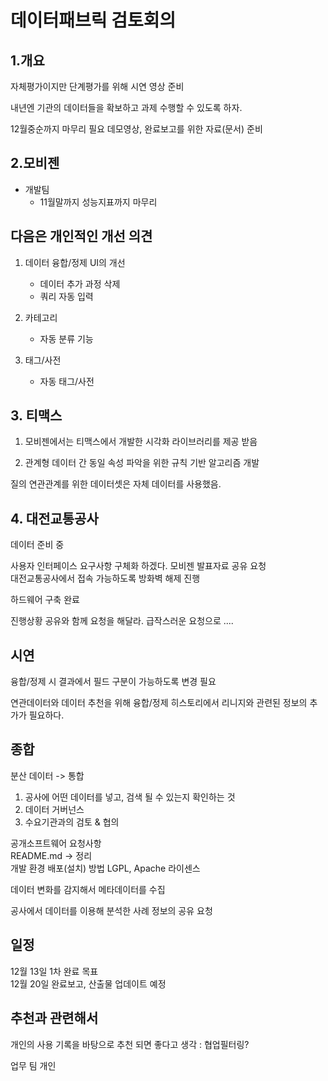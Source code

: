 # 데이터패브릭 검토회의

## 1.개요

자체평가이지만 단계평가를 위해 시연 영상 준비

내년엔 기관의 데이터들을 확보하고 과제 수행할 수 있도록 하자.

12월중순까지 마무리 필요
데모영상, 완료보고를 위한 자료(문서) 준비

## 2.모비젠

* 개발팀  
  * 11월말까지 성능지표까지 마무리

## 다음은 개인적인 개선 의견  

1. 데이터 융합/정제 UI의 개선

    * 데이터 추가 과정 삭제  
    * 쿼리 자동 입력  

2. 카테고리  

    * 자동 분류 기능  

3. 태그/사전  
    * 자동 태그/사전  

## 3. 티맥스

1. 모비젠에서는 티맥스에서 개발한 시각화 라이브러리를 제공 받음

2. 관계형 데이터 간 동일 속성 파악을 위한 규칙 기반 알고리즘 개발  

질의
    연관관계를 위한 데이터셋은 자체 데이터를 사용했음.

## 4. 대전교통공사

데이터 준비 중

사용자 인터페이스 요구사항 구체화 하겠다.
   모비젠 발표자료 공유 요청  
   대전교통공사에서 접속 가능하도록 방화벽 해제 진행  

하드웨어 구축 완료

진행상황 공유와 함께 요청을 해달라. 급작스러운 요청으로 ....

## 시연

융합/정제 시 결과에서 필드 구분이 가능하도록 변경 필요

연관데이터와 데이터 추천을 위해 융합/정제 히스토리에서 리니지와 관련된 정보의 추가가 필요하다.  

## 종합

분산 데이터 -> 통합

1. 공사에 어떤 데이터를 넣고, 검색 될 수 있는지 확인하는 것  
2. 데이터 거버넌스  
3. 수요기관과의 검토 & 협의  

공개소프트웨어 요청사항  
    README.md -> 정리  
    개발 환경
    배포(설치) 방법
    LGPL, Apache 라이센스  

데이터 변화를 감지해서 메타데이터를 수집  

공사에서 데이터를 이용해 분석한 사례 정보의 공유 요청  

## 일정

12월 13일 1차 완료 목표  
12월 20일 완료보고, 산출물 업데이트 예정  

## 추천과 관련해서

개인의 사용 기록을 바탕으로 추천 되면 좋다고 생각 : 협업필터링?

업무
    팀
        개인
